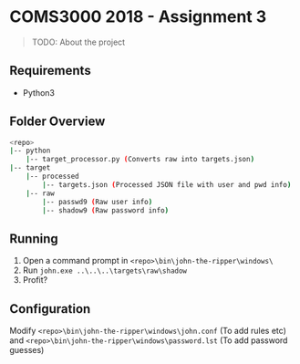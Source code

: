 # COMS3000 2018 - Assignment 3

>TODO: About the project

## Requirements

- Python3

## Folder Overview

```bash
<repo>
|-- python
    |-- target_processor.py (Converts raw into targets.json)
|-- target
    |-- processed
        |-- targets.json (Processed JSON file with user and pwd info)
    |-- raw
        |-- passwd9 (Raw user info)
        |-- shadow9 (Raw password info)
```

## Running

1. Open a command prompt in `<repo>\bin\john-the-ripper\windows\`
2. Run `john.exe ..\..\..\targets\raw\shadow`
3. Profit?

## Configuration

Modify `<repo>\bin\john-the-ripper\windows\john.conf` (To add rules etc) and `<repo>\bin\john-the-ripper\windows\password.lst` (To add password guesses)